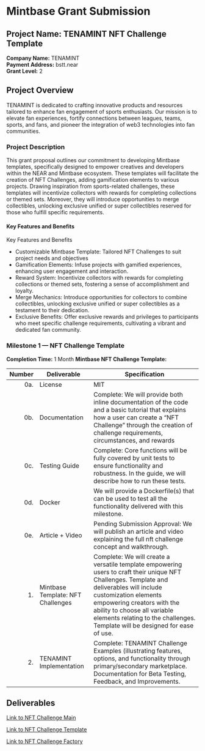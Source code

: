 # Mintbase Grant Submission

## Project Name: TENAMINT NFT Challenge Template
**Company Name:** TENAMINT  
**Payment Address:** bstt.near  
**Grant Level:** 2

## Project Overview

TENAMINT is dedicated to crafting innovative products and resources tailored to enhance fan engagement of sports enthusiasts. Our mission is to elevate fan experiences, fortify connections between leagues, teams, sports, and fans, and pioneer the integration of web3 technologies into fan communities. 

### Project Description

This grant proposal outlines our commitment to developing Mintbase templates, specifically designed to empower creatives and developers within the NEAR and Mintbase ecosystem. These templates will facilitate the creation of NFT Challenges, adding gamification elements to various projects. Drawing inspiration from sports-related challenges, these templates will incentivize collectors with rewards for completing collections or themed sets. Moreover, they will introduce opportunities to merge collectibles, unlocking exclusive unified or super collectibles reserved for those who fulfill specific requirements.

#### Key Features and Benefits

Key Features and Benefits
- Customizable Mintbase Template: Tailored NFT Challenges to suit project needs and objectives
- Gamification Elements: Infuse projects with gamified experiences, enhancing user engagement and interaction.
- Reward System: Incentivize collectors with rewards for completing collections or themed sets, fostering a sense of accomplishment and loyalty.
- Merge Mechanics: Introduce opportunities for collectors to combine collectibles, unlocking exclusive unified or super collectibles as a testament to their dedication.
- Exclusive Benefits: Offer exclusive rewards and privileges to participants who meet specific challenge requirements, cultivating a vibrant and dedicated fan community.

### Milestone 1 — NFT Challenge Template

  **Completion Time:** 1 Month
  **Mintbase NFT Challenge Template:**  

| Number | Deliverable | Specification |
| -----: | ----------- | ------------- |
| 0a. | License | MIT |
| 0b. | Documentation | Complete: We will provide both inline documentation of the code and a basic tutorial that explains how a user can create a “NFT Challenge” through the creation of challenge requirements, circumstances, and rewards |
| 0c. | Testing Guide | Complete: Core functions will be fully covered by unit tests to ensure functionality and robustness. In the guide, we will describe how to run these tests. |
| 0d. | Docker | We will provide a Dockerfile(s) that can be used to test all the functionality delivered with this milestone. |
| 0e. | Article + Video | Pending Submission Approval: We will publish an article and video explaining the full nft challenge concept and walkthrough. |
| 1. | Mintbase Template: NFT Challenges | Complete: We will create a versatile template empowering users to craft their unique NFT Challenges. Template and deliverables will include customization elements empowering creators with the ability to choose all variable elements relating to the challenges. Template will be designed for ease of use.|  
| 2. | TENAMINT Implementation | Complete: TENAMINT Challenge Examples (illustrating features, options, and functionality through primary/secondary marketplace. Documentation for Beta Testing, Feedback, and Improvements. |

## Deliverables 

[Link to NFT Challenge Main](submissions/NFT%20Challenge%20Template/nft-challenge-main)

[Link to NFT Challenge Template](submissions/NFT%20Challenge%20Template/nft-challenge-template-fe)

[Link to NFT Challenge Factory](submissions/NFT%20Challenge%20Template/nft-challenge-factory-main)

